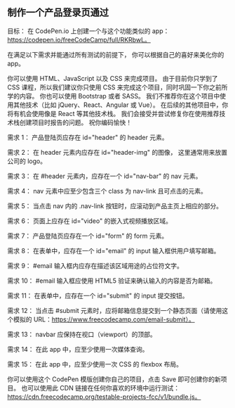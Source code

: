## 制作一个产品登录页通过

目标： 在 CodePen.io 上创建一个与这个功能类似的 app：https://codepen.io/freeCodeCamp/full/RKRbwL。

在满足以下需求并能通过所有测试的前提下， 你可以根据自己的喜好来美化你的 app。

你可以使用 HTML、JavaScript 以及 CSS 来完成项目。 由于目前你只学到了 CSS 课程，所以我们建议你只使用 CSS 来完成这个项目，同时巩固一下你之前所学的内容。 你也可以使用 Bootstrap 或者 SASS。 我们不推荐你在这个项目中使用其他技术（比如 jQuery、React、Angular 或 Vue）。 在后续的其他项目中，你将有机会使用像是 React 等其他技术栈。 我们会接受并尝试修复你在使用推荐技术栈创建项目时报告的问题。 祝你编码愉快！

需求 1： 产品登陆页应存在 id="header" 的 header 元素。

需求 2： 在 header 元素内应存在 id="header-img" 的图像， 这里通常用来放置公司的 logo。

需求 3： 在 #header 元素内，应存在一个 id="nav-bar" 的 nav 元素。

需求 4： nav 元素中应至少包含三个 class 为 nav-link 且可点击的元素。

需求 5： 当点击 nav 内的 .nav-link 按钮时，应滚动到产品主页上相应的部分。

需求 6： 页面上应存在 id="video" 的嵌入式视频播放区域。

需求 7： 产品登陆页应存在一个 id="form" 的 form 元素。

需求 8： 在表单中，应存在一个 id="email" 的 input 输入框供用户填写邮箱。

需求 9： #email 输入框内应存在描述该区域用途的占位符文字。

需求 10： #email 输入框应使用 HTML5 验证来确认输入的内容是否为邮箱。

需求 11： 在表单中，应存在一个 id="submit" 的 input 提交按钮。

需求 12： 当点击 #submit 元素时，应将邮箱信息提交到一个静态页面（请使用这个模拟的 URL：https://www.freecodecamp.com/email-submit）。

需求 13： navbar 应保持在视口（viewport）的顶部。

需求 14： 在此 app 中，应至少使用一次媒体查询。

需求 15： 在此 app 中，应至少使用一次 CSS 的 flexbox 布局。

你可以使用这个 CodePen 模版创建你自己的项目，点击 Save 即可创建你的新项目。 也可以使用此 CDN 链接在任何你喜欢的环境中运行测试：https://cdn.freecodecamp.org/testable-projects-fcc/v1/bundle.js。